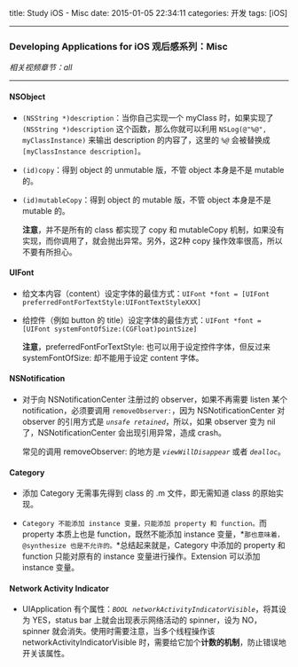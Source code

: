 title: Study iOS - Misc
date: 2015-01-05 22:34:11
categories: 开发
tags: [iOS]

---

### Developing Applications for iOS 观后感系列：Misc

*相关视频章节：all*

<!--more-->

---

#### NSObject

* `(NSString *)description`：当你自己实现一个 myClass 时，如果实现了 `(NSString *)description` 这个函数，那么你就可以利用 `NSLog(@"%@", myClassInstance)` 来输出 description 的内容了，这里的 *`%@`* 会被替换成 `[myClassInstance description]`。

* `(id)copy`：得到 object 的 unmutable 版，不管 object 本身是不是 mutable 的。

* `(id)mutableCopy`：得到 object 的 mutable 版，不管 object 本身是不是 mutable 的。

	**注意**，并不是所有的 class 都实现了 copy 和 mutableCopy 机制，如果没有实现，而你调用了，就会抛出异常。另外，这2种 copy 操作效率很高，所以不要有所担心。
	
#### UIFont

* 给文本内容（content）设定字体的最佳方式：`UIFont *font = [UIFont preferredFontForTextStyle:UIFontTextStyleXXX]`

* 给控件（例如 button 的 title）设定字体的最佳方式：`UIFont *font = [UIFont systemFontOfSize:(CGFloat)pointSize]`

	**注意**，preferredFontForTextStyle: 也可以用于设定控件字体，但反过来 systemFontOfSize: 却不能用于设定 content 字体。
	
#### NSNotification

* 对于向 NSNotificationCenter 注册过的 observer，如果不再需要 listen 某个 notification，必须要调用 `removeObserver:`，因为 NSNotificationCenter 对 observer 的引用方式是 *`unsafe retained`*，所以，如果 observer 变为 nil 了，NSNotificationCenter 会出现引用异常，造成 crash。

	常见的调用 removeObserver: 的地方是 *`viewWillDisappear`* 或者 *`dealloc`*。
	
#### Category

* 添加 Category 无需事先得到 class 的 .m 文件，即无需知道 class 的原始实现。

* `Category 不能添加 instance 变量，只能添加 property 和 function。`而 property 本质上也是 function，既然不能添加 instance 变量，*`那也意味着，@synthesize 也是不允许的。`*总结起来就是，Category 中添加的 property 和 function 只能对原有的 instance 变量进行操作。Extension 可以添加 instance 变量。

#### Network Activity Indicator

* UIApplication 有个属性：*`BOOL networkActivityIndicatorVisible`*，将其设为 YES，status bar 上就会出现表示网络活动的 spinner，设为 NO，spinner 就会消失。使用时需要注意，当多个线程操作该 networkActivityIndicatorVisible 时，需要给它加个**计数的机制**，防止错误地开关该属性。

